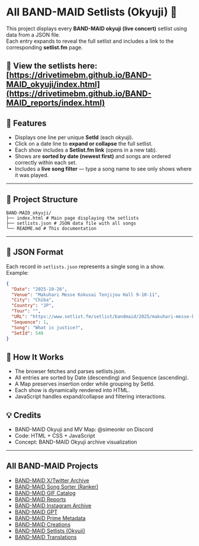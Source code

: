 ﻿# All BAND-MAID Setlists (Okyuji) 🎸

This project displays every **BAND-MAID okyuji (live concert)** setlist using data from a JSON file.  
Each entry expands to reveal the full setlist and includes a link to the corresponding **setlist.fm** page.

🔗 **View the setlists here:**  
[https://drivetimebm.github.io/BAND-MAID_okyuji/index.html](https://drivetimebm.github.io/BAND-MAID_reports/index.html)
---

## 🔧 Features

- Displays one line per unique **SetId** (each okyuji).  
- Click on a date line to **expand or collapse** the full setlist.  
- Each show includes a **Setlist.fm link** (opens in a new tab).  
- Shows are **sorted by date (newest first)** and songs are ordered correctly within each set.  
- Includes a **live song filter** — type a song name to see only shows where it was played.

---

## 📁 Project Structure

```
BAND-MAID_okyuji/
├── index.html # Main page displaying the setlists
├── setlists.json # JSON data file with all songs
└── README.md # This documentation
```

---

## 📜 JSON Format

Each record in `setlists.json` represents a single song in a show.  
Example:

```json
{
  "Date": "2025-10-26",
  "Venue": "Makuhari Messe Kokusai Tenjijou Hall 9-10-11",
  "City": "Chiba",
  "Country": "JP",
  "Tour": "",
  "URL": "https://www.setlist.fm/setlist/bandmaid/2025/makuhari-messe-kokusai-tenjijou-hall-9-10-11-chiba-japan-5b4ec36c.html",
  "Sequence": 1,
  "Song": "What is justice?",
  "SetId": 540
}
```

## 🧠 How It Works

- The browser fetches and parses setlists.json.
- All entries are sorted by Date (descending) and Sequence (ascending).
- A Map preserves insertion order while grouping by SetId.
- Each show is dynamically rendered into HTML.
- JavaScript handles expand/collapse and filtering interactions.

## 💡 Credits

- BAND-MAID Okyuji and MV Map: @simeonkr on Discord
- Code: HTML + CSS + JavaScript
- Concept: BAND-MAID Okyuji archive visualization

---

## All BAND-MAID Projects

- [BAND-MAID X/Twitter Archive](https://github.com/DriveTimeBM/BAND-MAID_tweets)
- [BAND-MAID Song Sorter (Ranker)](https://github.com/DriveTimeBM/BAND-MAID_song_sorter)
- [BAND-MAID GIF Catalog](https://github.com/DriveTimeBM/BAND-MAID_gifs)
- [BAND-MAID Reports](https://github.com/DriveTimeBM/BAND-MAID_reports)
- [BAND-MAID Instagram Archive](https://github.com/DriveTimeBM/BAND-MAID_instagram)
- [BAND-MAID GPT](https://github.com/DriveTimeBM/BAND-MAID_gpt)
- [BAND-MAID Prime Metadata](https://github.com/DriveTimeBM/BAND-MAID_prime)
- [BAND-MAID Creations](https://github.com/DriveTimeBM/BAND-MAID_creations)
- [BAND-MAID Setlists (Okyuji)](https://github.com/DriveTimeBM/BAND-MAID_okyuji)
- [BAND-MAID Translations](https://github.com/DriveTimeBM/BAND-MAID_translations)
